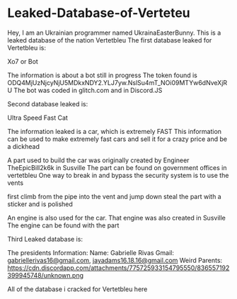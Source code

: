 # Leaked-Database-of-Verteteu
Hey, I am an Ukrainian programmer named UkrainaEasterBunny. This is a leaked database of the nation Vertetbleu
The first database leaked for Vertetbleu is:

Xo7 or Bot

The information is about a bot still in progress
The token found is ODQ4MjUzNjcyNjU5MDkxNDY2.YLJ7yw.NslSu4mT_NOi09MTYw6dNveXjRU
The bot was coded in glitch.com and in Discord.JS

Second database leaked is:

Ultra Speed Fast Cat

The information leaked is a car, which is extremely FAST
This information can be used to make extremely fast cars and sell it for a crazy price and be a dickhead

A part used to build the car was originally created by Engineer TheEpicBill2k6k in Susville
The part can be found on government offices in vertetbleu
One way to break in and bypass the security system is to use the vents

first climb from the pipe into the vent and jump down
steal the part with a sticker and is polished

An engine is also used for the car. That engine was also created in Susville
The engine can be found with the part

Third Leaked database is:

The presidents Information:
Name: Gabrielle Rivas
Gmail: gabriellerivas16@gmail.com, jayadams16.18.16@gmail.com
Weird Parents: https://cdn.discordapp.com/attachments/775725933154795550/836557192399945748/unknown.png

All of the database i cracked for Vertetbleu here
